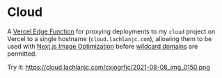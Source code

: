 # Cloud

A [Vercel Edge Function](https://vercel.com/edge) for proxying deployments to my
`cloud` project on Vercel to a single hostname (`cloud.lachlanjc.com`), allowing
them to be used with [Next.js Image Optimization](https://nextjs.org/docs/basic-features/image-optimization)
before [wildcard domains](https://github.com/vercel/next.js/pull/27345) are permitted.

Try it: <https://cloud.lachlanjc.com/cxjogrfjc/2021-08-08_img_0150.png>
